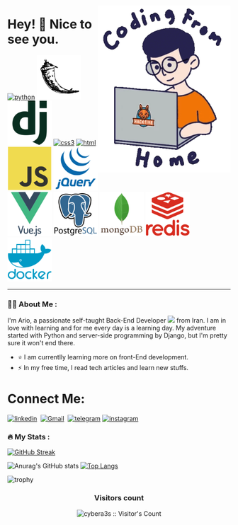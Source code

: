<!--suppress HtmlDeprecatedAttribute -->
[<img align='right' src="https://raw.githubusercontent.com/Aleksey-Voko/Aleksey-Voko/master/assets/cfh.gif?raw=true" width="300" alt="giphy">](https://t.me/voko_aleksey)



# Hey! 👋 Nice to see you. #



[<img src="https://cdn.jsdelivr.net/gh/devicons/devicon/icons/python/python-original.svg" alt="python" height="100">](https://docs.python.org/3/library/index.html)
[<img src="https://raw.githubusercontent.com/devicons/devicon/1119b9f84c0290e0f0b38982099a2bd027a48bf1/icons/flask/flask-original.svg" alt="flask" height="100">](https://flask.palletsprojects.com/en/2.1.x/)
[<img src="https://raw.githubusercontent.com/devicons/devicon/1119b9f84c0290e0f0b38982099a2bd027a48bf1/icons/django/django-plain.svg" alt="django" height="100">](https://www.djangoproject.com/)
[<img src="https://cdn.jsdelivr.net/gh/devicons/devicon/icons/css3/css3-original.svg" alt="css3" height="100">](https://developer.mozilla.org/en-US/docs/Web/CSS)
[<img src="https://cdn.jsdelivr.net/gh/devicons/devicon/icons/html5/html5-original.svg" alt="html" height="100">](https://html.com/)
[<img src="https://raw.githubusercontent.com/devicons/devicon/master/icons/javascript/javascript-original.svg" alt="javascript" height="100">](https://www.javascript.com/)
[<img src="https://raw.githubusercontent.com/devicons/devicon/1119b9f84c0290e0f0b38982099a2bd027a48bf1/icons/jquery/jquery-plain-wordmark.svg" alt="jquery" height="100">](https://jquery.com/)
[<img src="https://raw.githubusercontent.com/devicons/devicon/1119b9f84c0290e0f0b38982099a2bd027a48bf1/icons/vuejs/vuejs-original-wordmark.svg" alt="vue" height="100">](https://vuejs.org/)
[<img src="https://raw.githubusercontent.com/devicons/devicon/1119b9f84c0290e0f0b38982099a2bd027a48bf1/icons/postgresql/postgresql-original-wordmark.svg" alt="postgresql" height="100">](https://www.postgresql.org/)
[<img src="https://raw.githubusercontent.com/devicons/devicon/1119b9f84c0290e0f0b38982099a2bd027a48bf1/icons/mongodb/mongodb-original-wordmark.svg" alt="mongodb" height="100">](https://www.mongodb.com/)
[<img src="https://raw.githubusercontent.com/devicons/devicon/1119b9f84c0290e0f0b38982099a2bd027a48bf1/icons/redis/redis-plain-wordmark.svg" alt="redis" height="100">](https://redis.io/)
[<img src="https://raw.githubusercontent.com/devicons/devicon/1119b9f84c0290e0f0b38982099a2bd027a48bf1/icons/docker/docker-plain-wordmark.svg" alt="docker" height="100">](https://www.docker.com/)
<hr>

### :man_technologist: About Me :
I'm Ario, a passionate self-taught Back-End Developer <img src="https://media.giphy.com/media/WUlplcMpOCEmTGBtBW/giphy.gif" width="30"> from Iran. I am in love with learning and for me every day is a learning day. My adventure started with Python and server-side programming by Django, but I'm pretty sure it won't end there.

- :star: I am currentlly learning more on front-End development.
- :zap: In my free time, I read tech articles and learn new stuffs.
 
<h1>Connect Me:</h1>

[<img src="https://raw.githubusercontent.com/peterthehan/peterthehan/master/assets/linkedin.svg" alt="linkedin" height="50" width="50">](https://www.linkedin.com/in/cybera3s)&nbsp;
[<img src="https://upload.wikimedia.org/wikipedia/commons/thumb/7/7e/Gmail_icon_%282020%29.svg/107px-Gmail_icon_%282020%29.svg.png" alt="Gmail" height="50" width="50">](mailto:cybera.3s@gmail.com)&nbsp;
[<img src="https://cdn.iconscout.com/icon/free/png-256/telegram-3-226554.png" alt="telegram" height="50" width="50">](https://t.me/s_sajadsafa)
[<img src="https://raw.githubusercontent.com/hussainweb/hussainweb/main/icons/instagram.png" alt="instagram" height="50" width="50">](https://instagram.com/s.sajadsafa)



### :fire: My Stats :
[![GitHub Streak](https://github-readme-streak-stats.herokuapp.com?user=cybera3s&theme=merko&date_format=M%20j%5B%2C%20Y%5D)](https://git.io/streak-stats)

![Anurag's GitHub stats](https://github-readme-stats.vercel.app/api?username=cybera3s&show_icons=true&theme=dark&count_private=true&hide=prs,issues)
[![Top Langs](https://github-readme-stats.vercel.app/api/top-langs/?username=cybera3s&langs_count=15&theme=dark&layout=compact)](https://github.com/anuraghazra/github-readme-stats)



![trophy](https://github-profile-trophy.vercel.app/?username=cybera3s&theme=onestar&no-frame=true&column=3&row=2&)




<!-- 

[<img src="https://cdn.jsdelivr.net/gh/devicons/devicon/icons/html5/html5-original.svg" height="30" alt="html5">]()
[<img src="https://cdn.jsdelivr.net/gh/devicons/devicon/icons/css3/css3-original.svg" height="30" alt="css3">]()
[<img src="https://cdn.jsdelivr.net/gh/devicons/devicon/icons/flask/flask-original.svg" height="30" alt="flask">]()
[<img src="https://cdn.jsdelivr.net/gh/devicons/devicon/icons/docker/docker-plain.svg" height="30" alt="docker">]()
[<img src="https://cdn.jsdelivr.net/gh/devicons/devicon/icons/mysql/mysql-original.svg" height="30" alt="mysql">]()
[<img src="https://cdn.jsdelivr.net/gh/devicons/devicon/icons/postgresql/postgresql-original.svg" height="30" alt="postgresql">]()
[<img src="https://cdn.jsdelivr.net/gh/devicons/devicon/icons/mongodb/mongodb-original.svg" height="30" alt="mongodb">]()
[<img src="https://cdn.jsdelivr.net/gh/devicons/devicon/icons/jenkins/jenkins-original.svg" height="30" alt="jenkins">]()
[<img src="https://cdn.jsdelivr.net/gh/devicons/devicon/icons/kubernetes/kubernetes-plain.svg" height="30" alt="kubernetes">]()
[<img src="https://cdn.jsdelivr.net/gh/devicons/devicon/icons/nginx/nginx-original.svg" height="30" alt="nginx">]()
[<img src="https://cdn.jsdelivr.net/gh/devicons/devicon/icons/gradle/gradle-plain.svg" height="30" alt="gradle">]()
[<img src="https://cdn.jsdelivr.net/gh/devicons/devicon/icons/firebase/firebase-plain.svg" height="30" alt="firebase">]()
[<img src="https://cdn.jsdelivr.net/gh/devicons/devicon/icons/heroku/heroku-original.svg" height="30" alt="heroku">]()
[<img src="https://cdn.jsdelivr.net/gh/devicons/devicon/icons/jetbrains/jetbrains-original.svg" height="30" alt="jetbrains">]()
[<img src="https://cdn.jsdelivr.net/gh/devicons/devicon/icons/pycharm/pycharm-original.svg" height="30" alt="pycharm">]()
[<img src="https://cdn.jsdelivr.net/gh/devicons/devicon/icons/intellij/intellij-original.svg" height="30" alt="intellij">]()
[<img src="https://cdn.jsdelivr.net/gh/devicons/devicon/icons/webstorm/webstorm-original.svg" height="30" alt="webstorm">]()
[<img src="https://cdn.jsdelivr.net/gh/devicons/devicon/icons/jupyter/jupyter-original-wordmark.svg" height="30" alt="jupyter">]()
[<img src="https://cdn.jsdelivr.net/gh/devicons/devicon/icons/vscode/vscode-original.svg" height="30" alt="vscode">]()
[<img src="https://cdn.jsdelivr.net/gh/devicons/devicon/icons/git/git-original.svg" height="30" alt="git">]()
[<img src="https://cdn.jsdelivr.net/gh/devicons/devicon/icons/bitbucket/bitbucket-original.svg" height="30" alt="bitbucket">]()
[<img src="https://cdn.jsdelivr.net/gh/devicons/devicon/icons/gitlab/gitlab-original.svg" height="30" alt="gitlab">]() -->




<div>
  <h3 align="center">Visitors count</h3>
<p align="center">
    <img src="https://profile-counter.glitch.me/{cybera3s}/count.svg" alt="cybera3s :: Visitor's Count" />
</p>
</div>

